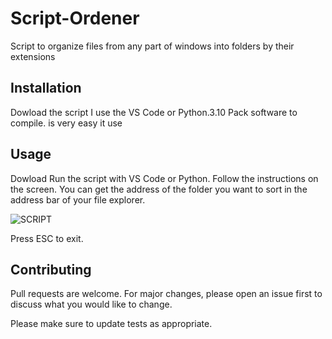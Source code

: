 # Script-Ordener
Script to organize files from any part of windows into folders by their extensions
## Installation

Dowload the script I use the VS Code or Python.3.10 Pack software to compile. is very easy it use

## Usage
Dowload 
Run the script with VS Code or Python.
Follow the instructions on the screen.
You can get the address of the folder you want to sort in the address bar of your file explorer.

![SCRIPT](https://res.cloudinary.com/dznbdyjwy/image/upload/v1675744070/1366_2000_eunyoo.jpg)

Press ESC to exit.

## Contributing
Pull requests are welcome. For major changes, please open an issue first to discuss what you would like to change.

Please make sure to update tests as appropriate.
